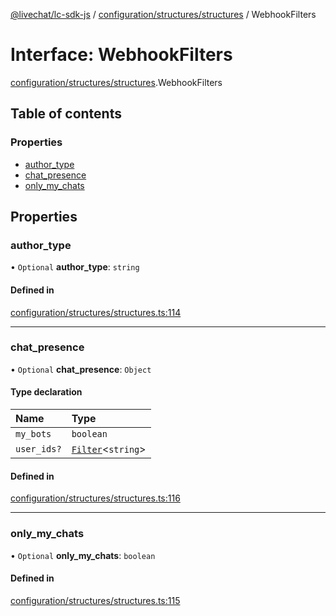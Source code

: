 [@livechat/lc-sdk-js](../README.md) / [configuration/structures/structures](../modules/configuration_structures_structures.md) / WebhookFilters

# Interface: WebhookFilters

[configuration/structures/structures](../modules/configuration_structures_structures.md).WebhookFilters

## Table of contents

### Properties

- [author\_type](configuration_structures_structures.WebhookFilters.md#author_type)
- [chat\_presence](configuration_structures_structures.WebhookFilters.md#chat_presence)
- [only\_my\_chats](configuration_structures_structures.WebhookFilters.md#only_my_chats)

## Properties

### author\_type

• `Optional` **author\_type**: `string`

#### Defined in

[configuration/structures/structures.ts:114](https://github.com/livechat/lc-sdk-js/blob/d267eeb/src/configuration/structures/structures.ts#L114)

___

### chat\_presence

• `Optional` **chat\_presence**: `Object`

#### Type declaration

| Name | Type |
| :------ | :------ |
| `my_bots` | `boolean` |
| `user_ids?` | [`Filter`](configuration_structures_structures.Filter.md)<`string`\> |

#### Defined in

[configuration/structures/structures.ts:116](https://github.com/livechat/lc-sdk-js/blob/d267eeb/src/configuration/structures/structures.ts#L116)

___

### only\_my\_chats

• `Optional` **only\_my\_chats**: `boolean`

#### Defined in

[configuration/structures/structures.ts:115](https://github.com/livechat/lc-sdk-js/blob/d267eeb/src/configuration/structures/structures.ts#L115)
